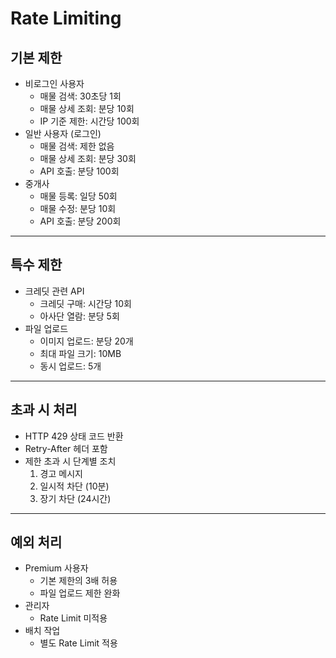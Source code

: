 # Rate Limiting

## 기본 제한

* 비로그인 사용자
  * 매물 검색: 30초당 1회
  * 매물 상세 조회: 분당 10회
  * IP 기준 제한: 시간당 100회
* 일반 사용자 (로그인)
  * 매물 검색: 제한 없음
  * 매물 상세 조회: 분당 30회
  * API 호출: 분당 100회
* 중개사
  * 매물 등록: 일당 50회
  * 매물 수정: 분당 10회
  * API 호출: 분당 200회

***

## 특수 제한

* 크레딧 관련 API
  * 크레딧 구매: 시간당 10회
  * 아사단 열람: 분당 5회
* 파일 업로드
  * 이미지 업로드: 분당 20개
  * 최대 파일 크기: 10MB
  * 동시 업로드: 5개

***

## 초과 시 처리

* HTTP 429 상태 코드 반환
* Retry-After 헤더 포함
* 제한 초과 시 단계별 조치
  1. 경고 메시지
  2. 일시적 차단 (10분)
  3. 장기 차단 (24시간)

***

## 예외 처리

* Premium 사용자
  * 기본 제한의 3배 허용
  * 파일 업로드 제한 완화
* 관리자
  * Rate Limit 미적용
* 배치 작업
  * 별도 Rate Limit 적용
